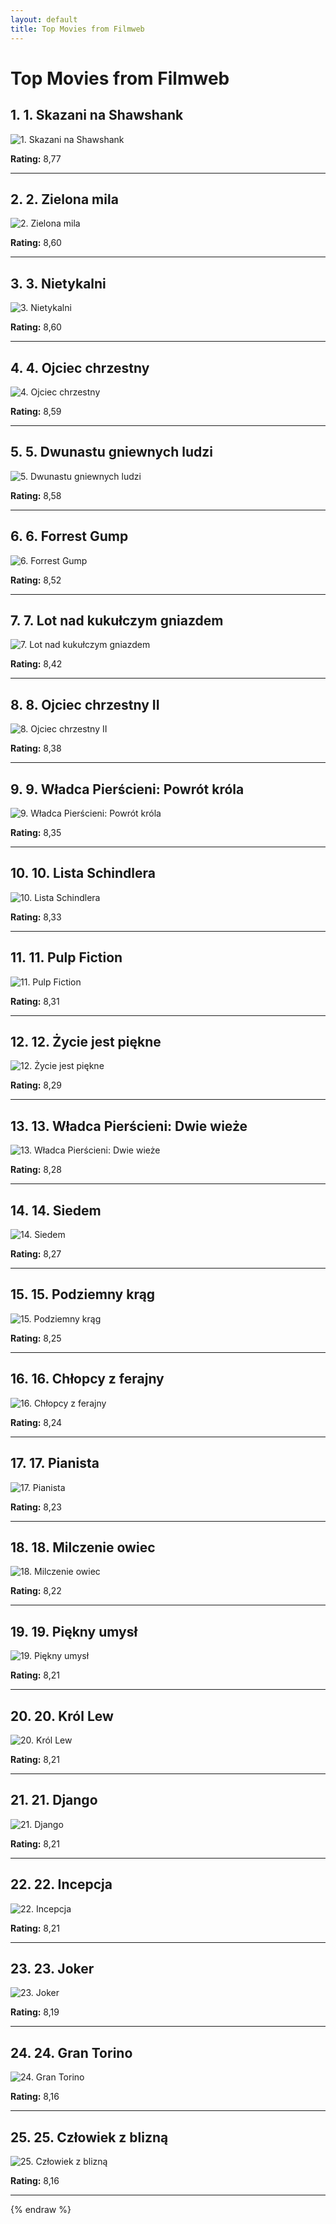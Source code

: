 ```yaml
---
layout: default
title: Top Movies from Filmweb
---
```


# Top Movies from Filmweb

## 1. 1. Skazani na Shawshank

![1. Skazani na Shawshank](https://fwcdn.pl/fpo/10/48/1048/6925401_1.7.webp)

**Rating:** 8,77

---

## 2. 2. Zielona mila

![2. Zielona mila](https://fwcdn.pl/fpo/08/62/862/7517878_1.7.webp)

**Rating:** 8,60

---

## 3. 3. Nietykalni

![3. Nietykalni](https://fwcdn.pl/fpo/33/90/583390/7441162_1.7.webp)

**Rating:** 8,60

---

## 4. 4. Ojciec chrzestny

![4. Ojciec chrzestny](https://fwcdn.pl/fpo/10/89/1089/7196615_1.7.webp)

**Rating:** 8,59

---

## 5. 5. Dwunastu gniewnych ludzi

![5. Dwunastu gniewnych ludzi](https://fwcdn.pl/fpo/07/01/30701/8094290_1.7.webp)

**Rating:** 8,58

---

## 6. 6. Forrest Gump

![6. Forrest Gump](https://fwcdn.pl/fpo/09/98/998/8021615_1.7.webp)

**Rating:** 8,52

---

## 7. 7. Lot nad kukułczym gniazdem

![7. Lot nad kukułczym gniazdem](https://fwcdn.pl/fpo/10/19/1019/6974780_1.7.webp)

**Rating:** 8,42

---

## 8. 8. Ojciec chrzestny II

![8. Ojciec chrzestny II](https://fwcdn.pl/fpo/10/90/1090/7196616_1.7.webp)

**Rating:** 8,38

---

## 9. 9. Władca Pierścieni: Powrót króla

![9. Władca Pierścieni: Powrót króla](https://fwcdn.pl/fpo/18/41/11841/7494142_1.7.webp)

**Rating:** 8,35

---

## 10. 10. Lista Schindlera

![10. Lista Schindlera](https://fwcdn.pl/fpo/12/11/1211/7876866_1.7.webp)

**Rating:** 8,33

---

## 11. 11. Pulp Fiction

![11. Pulp Fiction](https://fwcdn.pl/fpo/10/39/1039/7517880_1.7.webp)

**Rating:** 8,31

---

## 12. 12. Życie jest piękne

![12. Życie jest piękne](https://fwcdn.pl/fpo/02/08/208/8161942.7.webp)

**Rating:** 8,29

---

## 13. 13. Władca Pierścieni: Dwie wieże

![13. Władca Pierścieni: Dwie wieże](https://fwcdn.pl/fpo/14/51/31451/7877022_1.7.webp)

**Rating:** 8,28

---

## 14. 14. Siedem

![14. Siedem](https://fwcdn.pl/fpo/07/02/702/8021069_1.7.webp)

**Rating:** 8,27

---

## 15. 15. Podziemny krąg

![15. Podziemny krąg](https://fwcdn.pl/fpo/08/37/837/7522091_1.7.webp)

**Rating:** 8,25

---

## 16. 16. Chłopcy z ferajny

![16. Chłopcy z ferajny](https://fwcdn.pl/fpo/10/33/1033/6941458_1.7.webp)

**Rating:** 8,24

---

## 17. 17. Pianista

![17. Pianista](https://fwcdn.pl/fpo/22/25/32225/7519150_1.7.webp)

**Rating:** 8,23

---

## 18. 18. Milczenie owiec

![18. Milczenie owiec](https://fwcdn.pl/fpo/10/47/1047/8022081_1.7.webp)

**Rating:** 8,22

---

## 19. 19. Piękny umysł

![19. Piękny umysł](https://fwcdn.pl/fpo/18/64/31864/7521208_1.7.webp)

**Rating:** 8,21

---

## 20. 20. Król Lew

![20. Król Lew](https://fwcdn.pl/fpo/68/78/6878/7389475_1.7.webp)

**Rating:** 8,21

---

## 21. 21. Django

![21. Django](https://fwcdn.pl/fpo/05/41/620541/7504936_2.7.webp)

**Rating:** 8,21

---

## 22. 22. Incepcja

![22. Incepcja](https://fwcdn.pl/fpo/08/91/500891/7354571_1.7.webp)

**Rating:** 8,21

---

## 23. 23. Joker

![23. Joker](https://fwcdn.pl/fpo/01/67/810167/7905225_1.7.webp)

**Rating:** 8,19

---

## 24. 24. Gran Torino

![24. Gran Torino](https://fwcdn.pl/fpo/65/80/476580/7239651_2.7.webp)

**Rating:** 8,16

---

## 25. 25. Człowiek z blizną

![25. Człowiek z blizną](https://fwcdn.pl/fpo/48/33/4833/6935904_1.7.webp)

**Rating:** 8,16

---

{% endraw %}